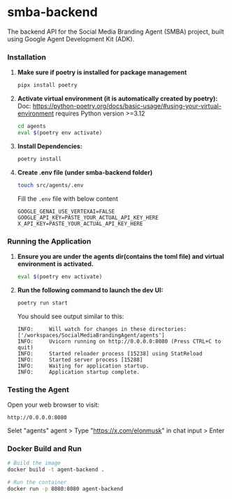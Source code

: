# smba-backend

The backend API for the Social Media Branding Agent (SMBA) project, built using Google Agent Development Kit (ADK).


### Installation
1. **Make sure if poetry is installed for package management**
    ```bash
    pipx install poetry
    ```

2.  **Activate virtual environment (it is automatically created by poetry):**
    Doc: https://python-poetry.org/docs/basic-usage/#using-your-virtual-environment
    requires Python version >=3.12
    ```bash
    cd agents
    eval $(poetry env activate)
    ```

3.  **Install Dependencies:**
    ```bash
    poetry install
    ```

4. **Create .env file (under smba-backend folder)**
    ```bash
    touch src/agents/.env
    ```

    Fill the `.env` file with below content
    ```
    GOOGLE_GENAI_USE_VERTEXAI=FALSE
    GOOGLE_API_KEY=PASTE_YOUR_ACTUAL_API_KEY_HERE
    X_API_KEY=PASTE_YOUR_ACTUAL_API_KEY_HERE
    ```


### Running the Application

1.  **Ensure you are under the agents dir(contains the toml file) and virtual environment is activated.**
    ```bash
    eval $(poetry env activate)
    ```

2.  **Run the following command to launch the dev UI:**
    ```bash
    poetry run start
    ```

    You should see output similar to this:
    ```
    INFO:     Will watch for changes in these directories: ['/workspaces/SocialMediaBrandingAgent/agents']
    INFO:     Uvicorn running on http://0.0.0.0:8080 (Press CTRL+C to quit)
    INFO:     Started reloader process [15238] using StatReload
    INFO:     Started server process [15288]
    INFO:     Waiting for application startup.
    INFO:     Application startup complete.
    ```

### Testing the Agent

Open your web browser to visit:

`http://0.0.0.0:8080`

Selet "agents" agent > Type "https://x.com/elonmusk" in chat input > Enter

### Docker Build and Run

```bash
# Build the image
docker build -t agent-backend .

# Run the container
docker run -p 8080:8080 agent-backend
```